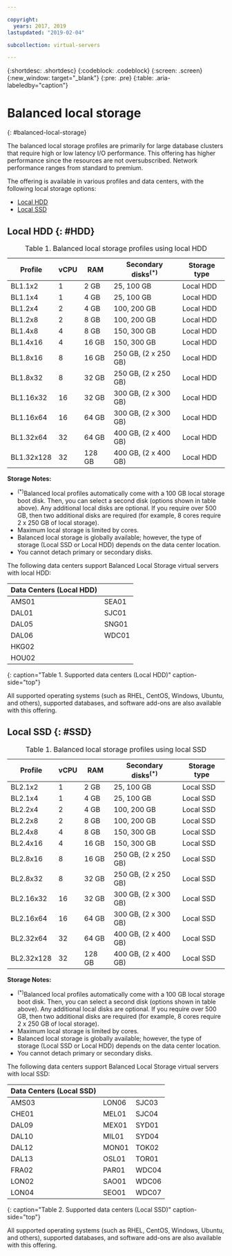 ```yaml
---

copyright:
  years: 2017, 2019
lastupdated: "2019-02-04"

subcollection: virtual-servers

---
```


{:shortdesc: .shortdesc}
{:codeblock: .codeblock}
{:screen: .screen}
{:new_window: target="_blank"}
{:pre: .pre}
{:table: .aria-labeledby="caption"}

# Balanced local storage
{: #balanced-local-storage}

The balanced local storage profiles are primarily for large database clusters that require high or low latency I/O performance. This offering has higher performance since the resources are not oversubscribed. Network performance ranges from standard to premium.

The offering is available in various profiles and data centers, with the following local storage options:

* [Local HDD](/docs/vsi?topic=virtual-servers-HDD#HDD)
* [Local SSD](/docs/vsi?topic=virtual-servers-SSD#SSD)

## Local HDD {: #HDD}

<table>
<CAPTION>Table 1. Balanced local storage profiles using local HDD</CAPTION>
<THEAD>
<TR>
<th>Profile</th>
<th>vCPU</th>
<th>RAM</th>
<th>Secondary disks<sup>(*)</sup></th>
<th>Storage type</th>
</TR>
</THEAD>
<TBODY>
<tr>
<td>BL1.1x2</td>
<td>1</td>
<td>2 GB</td>
<td>25, 100 GB</td>
<td>Local HDD</td>
</tr>
<tr>
<td>BL1.1x4</td>
<td>1</td>
<td>4 GB</td>
<td>25, 100 GB</td>
<td>Local HDD</td>
</tr>
<tr>
<td>BL1.2x4</td>
<td>2</td>
<td>4 GB</td>
<td>100, 200 GB</td>
<td>Local HDD</td>
</tr>
<tr>
<td>BL1.2x8</td>
<td>2</td>
<td>8 GB</td>
<td>100, 200 GB</td>
<td>Local HDD</td>
</tr>
<tr>
<td>BL1.4x8</td>
<td>4</td>
<td>8 GB</td>
<td>150, 300 GB</td>
<td>Local HDD</td>
</tr>
<tr>
<td>BL1.4x16</td>
<td>4</td>
<td>16 GB</td>
<td>150, 300 GB</td>
<td>Local HDD</td>
</tr>
<tr>
<td>BL1.8x16</td>
<td>8</td>
<td>16 GB</td>
<td>250 GB, (2 x 250 GB)</td>
<td>Local HDD</td>
</tr>
<tr>
<td>BL1.8x32</td>
<td>8</td>
<td>32 GB</td>
<td>250 GB, (2 x 250 GB)</td>
<td>Local HDD</td>
</tr>
<tr>
<td>BL1.16x32</td>
<td>16</td>
<td>32 GB</td>
<td>300 GB, (2 x 300 GB)</td>
<td>Local HDD</td>
</tr>
<tr>
<td>BL1.16x64</td>
<td>16</td>
<td>64 GB</td>
<td>300 GB, (2 x 300 GB)</td>
<td>Local HDD</td>
</tr>
<tr>
<td>BL1.32x64</td>
<td>32</td>
<td>64 GB</td>
<td>400 GB, (2 x 400 GB)</td>
<td>Local HDD</td>
</tr>
<tr>
<td>BL1.32x128</td>
<td>32</td>
<td>128 GB</td>
<td>400 GB, (2 x 400 GB)</td>
<td>Local HDD</td>
</tr>
</TBODY>
</table>

**Storage Notes:**
* <sup>(*)</sup>Balanced local profiles automatically come with a 100 GB local storage boot disk. Then, you can select a second disk (options shown in table above). Any additional local disks are optional. If you require over 500 GB, then two additional disks are required (for example, 8 cores require 2 x 250 GB of local storage).
*	Maximum local storage is limited by cores.
*	Balanced local storage is globally available; however, the type of storage (Local SSD or Local HDD) depends on the data center location.
*	You cannot detach primary or secondary disks.

The following data centers support Balanced Local Storage virtual servers with local HDD:

|Data Centers (Local HDD) |        |
|------------ |------  |  
|AMS01        |SEA01   |
|DAL01        |SJC01   |
|DAL05        |SNG01   |
|DAL06        |WDC01   |
|HKG02        |        |        
|HOU02        |        |  
{: caption="Table 1. Supported data centers (Local HDD)" caption-side="top"}

All supported operating systems (such as RHEL, CentOS, Windows, Ubuntu, and others), supported  databases, and software add-ons are also available with this offering.  

## Local SSD {: #SSD}
<table>
<CAPTION>Table 1. Balanced local storage profiles using local SSD</CAPTION>
<THEAD>
<TR>
<th>Profile</th>
<th>vCPU</th>
<th>RAM</th>
<th>Secondary disks<sup>(*)</sup></th>
<th>Storage type</th>
</TR>
</THEAD>
<TBODY>
<tr>
<td>BL2.1x2</td>
<td>1</td>
<td>2 GB</td>
<td>25, 100 GB</td>
<td>Local SSD</td>
</tr>
<tr>
<td>BL2.1x4</td>
<td>1</td>
<td>4 GB</td>
<td>25, 100 GB</td>
<td>Local SSD</td>
</tr>
<tr>
<td>BL2.2x4</td>
<td>2</td>
<td>4 GB</td>
<td>100, 200 GB</td>
<td>Local SSD</td>
</tr>
<tr>
<td>BL2.2x8</td>
<td>2</td>
<td>8 GB</td>
<td>100, 200 GB</td>
<td>Local SSD</td>
</tr>
<tr>
<td>BL2.4x8</td>
<td>4</td>
<td>8 GB</td>
<td>150, 300 GB</td>
<td>Local SSD</td>
</tr>
<tr>
<td>BL2.4x16</td>
<td>4</td>
<td>16 GB</td>
<td>150, 300 GB</td>
<td>Local SSD</td>
</tr>
<tr>
<td>BL2.8x16</td>
<td>8</td>
<td>16 GB</td>
<td>250 GB, (2 x 250 GB)</td>
<td>Local SSD</td>
</tr>
<tr>
<td>BL2.8x32</td>
<td>8</td>
<td>32 GB</td>
<td>250 GB, (2 x 250 GB)</td>
<td>Local SSD</td>
</tr>
<tr>
<td>BL2.16x32</td>
<td>16</td>
<td>32 GB</td>
<td>300 GB, (2 x 300 GB)</td>
<td>Local SSD</td>
</tr>
<tr>
<td>BL2.16x64</td>
<td>16</td>
<td>64 GB</td>
<td>300 GB, (2 x 300 GB)</td>
<td>Local SSD</td>
</tr>
<tr>
<td>BL2.32x64</td>
<td>32</td>
<td>64 GB</td>
<td>400 GB, (2 x 400 GB)</td>
<td>Local SSD</td>
</tr>
<tr>
<td>BL2.32x128</td>
<td>32</td>
<td>128 GB</td>
<td>400 GB, (2 x 400 GB)</td>
<td>Local SSD</td>
</tr>
</TBODY>
</table>

**Storage Notes:**
* <sup>(*)</sup>Balanced local profiles automatically come with a 100 GB local storage boot disk. Then, you can select a second disk (options shown in table above). Any additional local disks are optional. If you require over 500 GB, then two additional disks are required (for example, 8 cores require 2 x 250 GB of local storage).
*	Maximum local storage is limited by cores.
*	Balanced local storage is globally available; however, the type of storage (Local SSD or Local HDD) depends on the data center location.
*	You cannot detach primary or secondary disks.

The following data centers support Balanced Local Storage virtual servers with local SSD:

|Data Centers (Local SSD) |        |         |
|------- |------  |------ |
|AMS03   |LON06   |SJC03  |
|CHE01   |MEL01   |SJC04  |
|DAL09   |MEX01   |SYD01  |
|DAL10   |MIL01   |SYD04  |
|DAL12   |MON01   |TOK02  |       
|DAL13   |OSL01   |TOR01  |
|FRA02   |PAR01   |WDC04  |
|LON02   |SAO01   |WDC06  |
|LON04   |SEO01   | WDC07 |
{: caption="Table 2. Supported data centers (Local SSD)" caption-side="top"}

All supported operating systems (such as RHEL, CentOS, Windows, Ubuntu, and others), supported  databases, and software add-ons are also available with this offering.  
